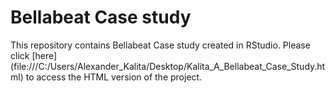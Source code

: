 # Bellabeat Case study

This repository contains Bellabeat Case study created in RStudio. Please click [here] (file:///C:/Users/Alexander_Kalita/Desktop/Kalita_A_Bellabeat_Case_Study.html) to access the HTML version of the project.
